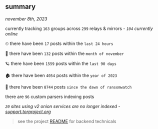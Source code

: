 
## summary
_november 8th, 2023_

currently tracking `163` groups across `299` relays & mirrors - _`104` currently online_

⏲ there have been `17` posts within the `last 24 hours`

🦈 there have been `132` posts within the `month of november`

🪐 there have been `1559` posts within the `last 90 days`

🏚 there have been `4054` posts within the `year of 2023`

🦕 there have been `8744` posts `since the dawn of ransomwatch`

there are `96` custom parsers indexing posts

_`20` sites using v2 onion services are no longer indexed - [support.torproject.org](https://support.torproject.org/onionservices/v2-deprecation/)_

> see the project [README](https://github.com/joshhighet/ransomwatch#ransomwatch--) for backend technicals
